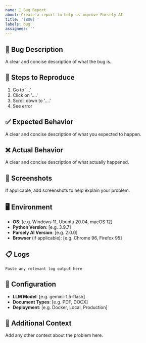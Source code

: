 ```yaml
---
name: 🐛 Bug Report
about: Create a report to help us improve Parsely AI
title: '[BUG] '
labels: bug
assignees: ''
---
```


## 🐛 Bug Description
A clear and concise description of what the bug is.

## 🔄 Steps to Reproduce
1. Go to '...'
2. Click on '....'
3. Scroll down to '....'
4. See error

## ✅ Expected Behavior
A clear and concise description of what you expected to happen.

## ❌ Actual Behavior
A clear and concise description of what actually happened.

## 📸 Screenshots
If applicable, add screenshots to help explain your problem.

## 🖥️ Environment
- **OS**: [e.g. Windows 11, Ubuntu 20.04, macOS 12]
- **Python Version**: [e.g. 3.9.7]
- **Parsely AI Version**: [e.g. 2.0.0]
- **Browser** (if applicable): [e.g. Chrome 96, Firefox 95]

## 📋 Logs
```
Paste any relevant log output here
```

## 🔧 Configuration
- **LLM Model**: [e.g. gemini-1.5-flash]
- **Document Types**: [e.g. PDF, DOCX]
- **Deployment**: [e.g. Docker, Local, Production]

## 📝 Additional Context
Add any other context about the problem here.